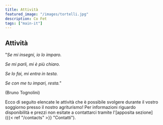 ```yaml
---
title: Attività
featured_image: "/images/tortelli.jpg"
description: Co Fet
tags: ["main-it"]
---
```


## Attività

"_Se mi insegni, io lo imparo._

_Se mi parli, mi è più chiaro._

_Se lo fai, mi entra in testa._

_Se con me tu impari, resta."_

(Bruno Tognolini)

Ecco di seguito elencate le attività che è possibile svolgere durante il vostro
soggiorno presso il nostro agriturismo! Per informazioni riguardo disponibilità
e prezzi non esitate a contattarci tramite
l'[apposita sezione]({{< ref "/contacts" >}} "Contatti").
